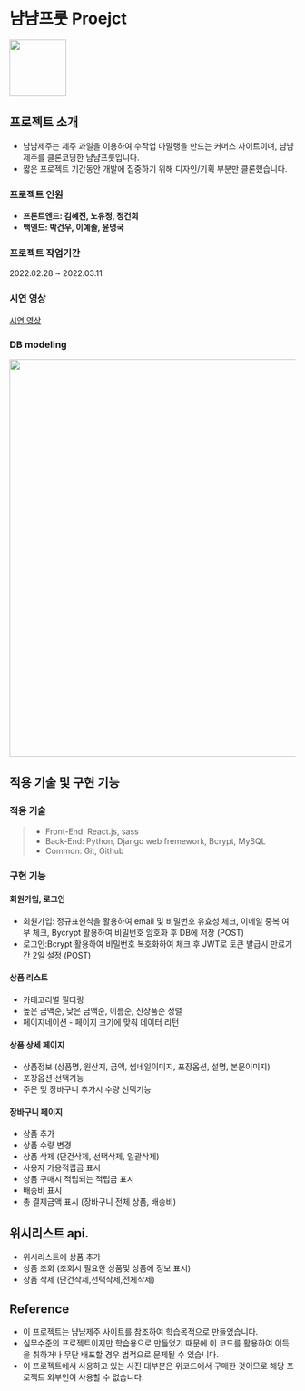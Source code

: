 # 냠냠프룻 Proejct

<img src="https://user-images.githubusercontent.com/96276152/158007141-d2c590c8-1e24-405c-80ba-63716ac6a6f8.jpg" width="100" height="100">  

## 프로젝트 소개

- 냠냠제주는 제주 과일을 이용하여 수작업 마말랭을 만드는 커머스 사이트이며, 냠냠제주를 클론코딩한 냠냠프룻입니다.
- 짧은 프로젝트 기간동안 개발에 집중하기 위해 디자인/기획 부분만 클론했습니다.

### 프로젝트 인원

- **프론트엔드: 김혜진, 노유정, 정건희**  
- **백엔드: 박건우, 이예솔, 윤명국**

### 프로젝트 작업기간

2022.02.28 ~ 2022.03.11

### 시연 영상

[시연 영상](https://youtu.be/tMo2KpaQ-MA)

### DB modeling

<img src="https://user-images.githubusercontent.com/96276152/158007694-1f2f1826-f8bb-46ca-ba95-073c8e8a9769.png" width="1200" height="700">

## 적용 기술 및 구현 기능

### 적용 기술

> - Front-End: React.js, sass
> - Back-End: Python, Django web fremework, Bcrypt, MySQL
> - Common: Git, Github

### 구현 기능

#### 회원가입, 로그인 
- 회원가입: 정규표현식을 활용하여 email 및 비밀번호 유효성 체크, 이메일 중복 여부 체크, Bycrypt 활용하여 비밀번호 암호화 후 DB에 저장 (POST) 
- 로그인:Bcrypt 활용하여 비밀번호 복호화하여 체크 후 JWT로 토큰 발급시 만료기간 2일 설정  (POST)

#### 상품 리스트

- 카테고리별 필터링
- 높은 금액순, 낮은 금액순, 이름순, 신상품순 정렬
- 페이지네이션 - 페이지 크기에 맞춰 데이터 리턴

#### 상품 상세 페이지

- 상품정보 (상품명, 원산지, 금액, 썸네일이미지, 포장옵션, 설명, 본문이미지)
- 포장옵션 선택기능
- 주문 및 장바구니 추가시 수량 선택기능

#### 장바구니 페이지

- 상품 추가
- 상품 수량 변경
- 상품 삭제 (단건삭제, 선택삭제, 일괄삭제)
- 사용자 가용적립금 표시
- 상품 구매시 적립되는 적립금 표시
- 배송비 표시
- 총 결제금액 표시 (장바구니 전체 상품, 배송비)

## 위시리스트 api. 
- 위시리스트에 상품 추가  
- 상품 조회 (조회시 필요한 상품및 상품에 정보 표시)
- 상품 삭제 (단건삭제,선택삭제,전체삭제)




## Reference
- 이 프로젝트는 냠냠제주 사이트를 참조하여 학습목적으로 만들었습니다.
- 실무수준의 프로젝트이지만 학습용으로 만들었기 때문에 이 코드를 활용하여 이득을 취하거나 무단 배포할 경우 법적으로 문제될 수 있습니다.
- 이 프로젝트에서 사용하고 있는 사진 대부분은 위코드에서 구매한 것이므로 해당 프로젝트 외부인이 사용할 수 없습니다.
